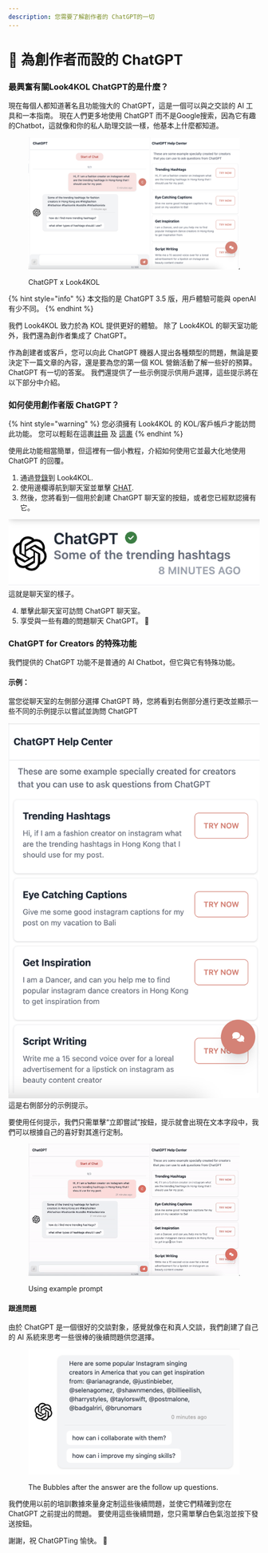 ```yaml
---
description: 您需要了解創作者的 ChatGPT的一切
---
```


# 💬 為創作者而設的 ChatGPT

### 最興奮有關Look4KOL ChatGPT的是什麼？

現在每個人都知道著名且功能強大的 ChatGPT，這是一個可以與之交談的 AI 工具和一本指南。 現在人們更多地使用 ChatGPT 而不是Google搜索，因為它有趣的Chatbot，這就像和你的私人助理交談一樣，他基本上什麼都知道。

<figure><img src="../.gitbook/assets/Screenshot 2023-03-09 at 5.43.31 PM.png" alt=""><figcaption><p>ChatGPT x Look4KOL</p></figcaption></figure>

{% hint style="info" %}
本文指的是 ChatGPT 3.5 版，用戶體驗可能與 openAI 有少不同。
{% endhint %}

我們 Look4KOL 致力於為 KOL 提供更好的體驗。 除了 Look4KOL 的聊天室功能外，我們還為創作者集成了 ChatGPT。

作為創建者或客戶，您可以向此 ChatGPT 機器人提出各種類型的問題，無論是要決定下一篇文章的內容，還是要為您的第一個 KOL 營銷活動了解一些好的預算。 ChatGPT 有一切的答案。 我們還提供了一些示例提示供用戶選擇，這些提示將在以下部分中介紹。

### 如何使用創作者版 ChatGPT？

{% hint style="warning" %}
您必須擁有 Look4KOL 的 KOL/客戶帳戶才能訪問此功能。 您可以輕鬆在這裹[註冊](https://look4kol.com/hk/register) 及 [這裹](customer-registration/how-to-sign-up-as-a-customer.md)
{% endhint %}

使用此功能相當簡單，但這裡有一個小教程，介紹如何使用它並最大化地使用 ChatGPT 的回覆。

1. 通過[登錄](https://look4kol.com/hk/login)到 Look4KOL.
2. 使用邊欄導航到聊天室並單擊 [CHAT](https://look4kol.com/hk/c).
3. 然後，您將看到一個用於創建 ChatGPT 聊天室的按鈕，或者您已經默認擁有它。

![](<../.gitbook/assets/Screenshot 2023-03-09 at 5.54.24 PM.png>)  這就是聊天室的樣子。

4. 單擊此聊天室可訪問 ChatGPT 聊天室。
5. 享受與一些有趣的問題聊天 ChatGPT。 🎉

### ChatGPT for Creators 的特殊功能

我們提供的 ChatGPT 功能不是普通的 AI Chatbot，但它與它有特殊功能。

#### 示例：

當您從聊天室的左側部分選擇 ChatGPT 時，您將看到右側部分進行更改並顯示一些不同的示例提示以嘗試並詢問 ChatGPT

![](<../.gitbook/assets/Screenshot 2023-03-09 at 6.02.37 PM.png>)這是右側部分的示例提示。

要使用任何提示，我們只需單擊“立即嘗試”按鈕，提示就會出現在文本字段中，我們可以根據自己的喜好對其進行定制。

<figure><img src="../.gitbook/assets/ezgif.com-video-to-gif (1).gif" alt=""><figcaption><p>Using example prompt</p></figcaption></figure>

#### 跟進問題

由於 ChatGPT 是一個很好的交談對象，感覺就像在和真人交談，我們創建了自己的 AI 系統來思考一些很棒的後續問題供您選擇。

<figure><img src="../.gitbook/assets/Screenshot 2023-03-09 at 6.09.52 PM.png" alt=""><figcaption><p>The Bubbles after the answer are the follow up questions.</p></figcaption></figure>

我們使用以前的培訓數據來量身定制這些後續問題，並使它們精確到您在 ChatGPT 之前提出的問題。 要使用這些後續問題，您只需單擊白色氣泡並按下發送按鈕。

謝謝，祝 ChatGPTing 愉快。 🤯
